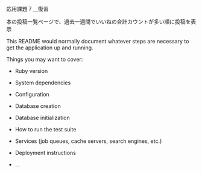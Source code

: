
応用課題７＿復習

本の投稿一覧ページで、過去一週間でいいねの合計カウントが多い順に投稿を表示

This README would normally document whatever steps are necessary to get the
application up and running.

Things you may want to cover:

* Ruby version

* System dependencies

* Configuration

* Database creation

* Database initialization

* How to run the test suite

* Services (job queues, cache servers, search engines, etc.)

* Deployment instructions

* ...
